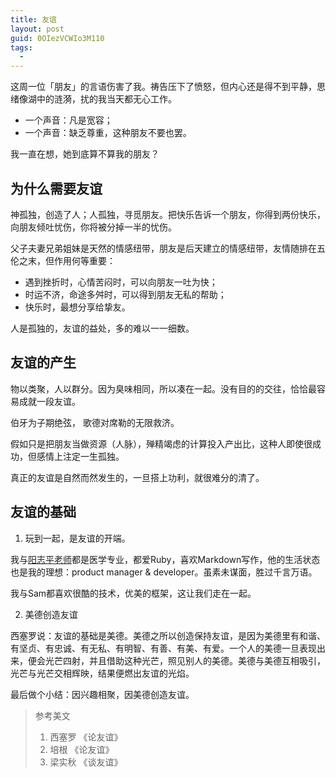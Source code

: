 ```yaml
---
title: 友谊
layout: post
guid: 0OIezVCWIo3M110
tags:
  - 
---
```


这周一位「朋友」的言语伤害了我。祷告压下了愤怒，但内心还是得不到平静，思绪像湖中的涟漪，扰的我当天都无心工作。

* 一个声音：凡是宽容；
* 一个声音：缺乏尊重，这种朋友不要也罢。

我一直在想，她到底算不算我的朋友？

## 为什么需要友谊

神孤独，创造了人；人孤独，寻觅朋友。把快乐告诉一个朋友，你得到两份快乐，向朋友倾吐忧伤，你将被分掉一半的忧伤。

父子夫妻兄弟姐妹是天然的情感纽带，朋友是后天建立的情感纽带，友情随排在五伦之末，但作用何等重要：

* 遇到挫折时，心情苦闷时，可以向朋友一吐为快；
* 时运不济，命途多舛时，可以得到朋友无私的帮助；
* 快乐时，最想分享给挚友。

人是孤独的，友谊的益处，多的难以一一细数。

## 友谊的产生

物以类聚，人以群分。因为臭味相同，所以凑在一起。没有目的的交往，恰恰最容易成就一段友谊。

伯牙为子期绝弦， 歌德对席勒的无限救济。

假如只是把朋友当做资源（人脉），殚精竭虑的计算投入产出比，这种人即使很成功，但感情上注定一生孤独。

真正的友谊是自然而然发生的，一旦搭上功利，就很难分的清了。


## 友谊的基础

1. 玩到一起，是友谊的开端。

我与[阳志平老师](http://www.yangzhiping.com)都是医学专业，都爱Ruby，喜欢Markdown写作，他的生活状态也是我的理想：product manager & developer。虽素未谋面，胜过千言万语。

我与Sam都喜欢很酷的技术，优美的框架，这让我们走在一起。

2. 美德创造友谊

西塞罗说：友谊的基础是美德。美德之所以创造保持友谊，是因为美德里有和谐、有坚贞、有忠诚、有无私、有明智、有善、有美、有爱。一个人的美德一旦表现出来，便会光芒四射，并且借助这种光芒，照见别人的美德。美德与美德互相吸引，光芒与光芒交相辉映，结果便燃出友谊的光焰。

最后做个小结：因兴趣相聚，因美德创造友谊。

> 参考美文
> 1. 西塞罗 《论友谊》  
> 2. 培根 《论友谊》  
> 3. 梁实秋 《谈友谊》









